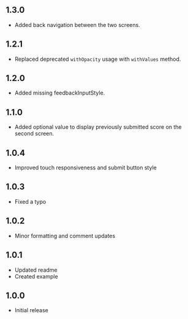 ## 1.3.0

- Added back navigation between the two screens.

## 1.2.1

- Replaced deprecated `withOpacity` usage with `withValues` method.

## 1.2.0

- Added missing feedbackInputStyle.

## 1.1.0

- Added optional value to display previously submitted score on the second screen.

## 1.0.4

- Improved touch responsiveness and submit button style

## 1.0.3

- Fixed a typo

## 1.0.2

- Minor formatting and comment updates

## 1.0.1

- Updated readme
- Created example


## 1.0.0

- Initial release

